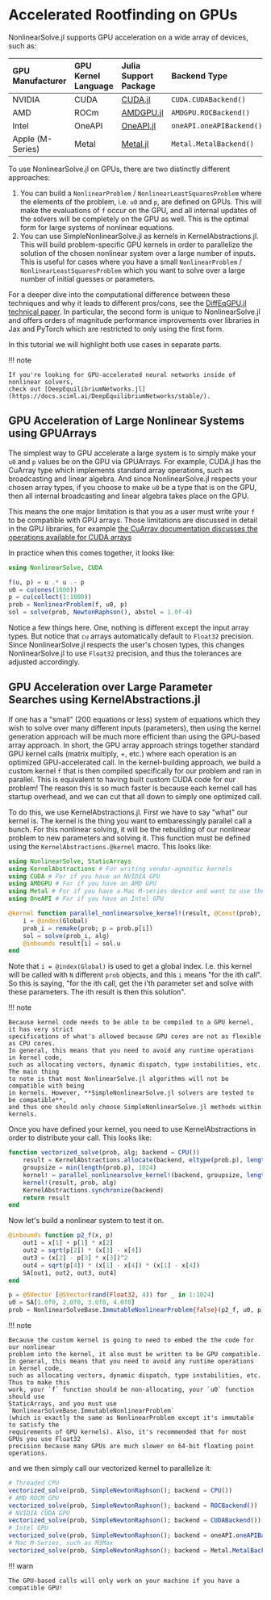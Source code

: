 # Accelerated Rootfinding on GPUs

NonlinearSolve.jl supports GPU acceleration on a wide array of devices, such as:

| GPU Manufacturer | GPU Kernel Language | Julia Support Package                              | Backend Type             |
|:---------------- |:------------------- |:-------------------------------------------------- |:------------------------ |
| NVIDIA           | CUDA                | [CUDA.jl](https://github.com/JuliaGPU/CUDA.jl)     | `CUDA.CUDABackend()`     |
| AMD              | ROCm                | [AMDGPU.jl](https://github.com/JuliaGPU/AMDGPU.jl) | `AMDGPU.ROCBackend()`    |
| Intel            | OneAPI              | [OneAPI.jl](https://github.com/JuliaGPU/oneAPI.jl) | `oneAPI.oneAPIBackend()` |
| Apple (M-Series) | Metal               | [Metal.jl](https://github.com/JuliaGPU/Metal.jl)   | `Metal.MetalBackend()`   |

To use NonlinearSolve.jl on GPUs, there are two distinctly different approaches:

 1. You can build a `NonlinearProblem` / `NonlinearLeastSquaresProblem` where the elements
    of the problem, i.e. `u0` and `p`, are defined on GPUs. This will make the evaluations
    of `f` occur on the GPU, and all internal updates of the solvers will be completely
    on the GPU as well. This is the optimal form for large systems of nonlinear equations.
 2. You can use SimpleNonlinearSolve.jl as kernels in KernelAbstractions.jl. This will build
    problem-specific GPU kernels in order to parallelize the solution of the chosen nonlinear
    system over a large number of inputs. This is useful for cases where you have a small
    `NonlinearProblem` / `NonlinearLeastSquaresProblem` which you want to solve over a large
    number of initial guesses or parameters.

For a deeper dive into the computational difference between these techniques and why it
leads to different pros/cons, see the
[DiffEqGPU.jl technical paper](https://www.sciencedirect.com/science/article/abs/pii/S0045782523007156).
In particular, the second form is unique to NonlinearSolve.jl and offers orders of magnitude
performance improvements over libraries in Jax and PyTorch which are restricted to only
using the first form.

In this tutorial we will highlight both use cases in separate parts.

!!! note
    
    If you're looking for GPU-accelerated neural networks inside of nonlinear solvers,
    check out [DeepEquilibriumNetworks.jl](https://docs.sciml.ai/DeepEquilibriumNetworks/stable/).

## GPU Acceleration of Large Nonlinear Systems using GPUArrays

The simplest way to GPU accelerate a large system is to simply make your `u0` and `p` values
be on the GPU via GPUArrays. For example, CUDA.jl has the CuArray type which implements
standard array operations, such as broadcasting and linear algebra. And since
NonlinearSolve.jl respects your chosen array types, if you choose to make `u0` be a type
that is on the GPU, then all internal broadcasting and linear algebra takes place on the
GPU.

This means the one major limitation is that you as a user must write your `f` to be
compatible with GPU arrays. Those limitations are discussed in detail in the GPU libraries,
for example
[the CuArray documentation discusses the operations available for CUDA arrays](https://cuda.juliagpu.org/stable/usage/array/)

In practice when this comes together, it looks like:

```julia
using NonlinearSolve, CUDA

f(u, p) = u .* u .- p
u0 = cu(ones(1000))
p = cu(collect(1:1000))
prob = NonlinearProblem(f, u0, p)
sol = solve(prob, NewtonRaphson(), abstol = 1.0f-4)
```

Notice a few things here. One, nothing is different except the input array types. But
notice that `cu` arrays automatically default to `Float32` precision. Since NonlinearSolve.jl
respects the user's chosen types, this changes NonlinearSolve.jl to use `Float32` precision,
and thus the tolerances are adjusted accordingly.

## GPU Acceleration over Large Parameter Searches using KernelAbstractions.jl

If one has a "small" (200 equations or less) system of equations which they wish to solve
over many different inputs (parameters), then using the kernel generation approach will be
much more efficient than using the GPU-based array approach. In short, the GPU array
approach strings together standard GPU kernel calls (matrix multiply, +, etc.) where each
operation is an optimized GPU-accelerated call. In the kernel-building approach, we build
a custom kernel `f` that is then compiled specifically for our problem and ran in parallel.
This is equivalent to having built custom CUDA code for our problem! The reason this is
so much faster is because each kernel call has startup overhead, and we can cut that all
down to simply one optimized call.

To do this, we use KernelAbstractions.jl. First we have to say "what" our kernel is. The
kernel is the thing you want to embaressingly parallel call a bunch. For this nonlinear
solving, it will be the rebuilding of our nonlinear problem to new parameters and solving
it. This function must be defined using the `KernelAbstractions.@kernel` macro. This looks
like:

```julia
using NonlinearSolve, StaticArrays
using KernelAbstractions # For writing vendor-agnostic kernels
using CUDA # For if you have an NVIDIA GPU
using AMDGPU # For if you have an AMD GPU
using Metal # For if you have a Mac M-series device and want to use the built-in GPU
using OneAPI # For if you have an Intel GPU

@kernel function parallel_nonlinearsolve_kernel!(result, @Const(prob), @Const(alg))
    i = @index(Global)
    prob_i = remake(prob; p = prob.p[i])
    sol = solve(prob_i, alg)
    @inbounds result[i] = sol.u
end
```

Note that `i = @index(Global)` is used to get a global index. I.e. this kernel will be
called with `N` different `prob` objects, and this `i` means "for the ith call". So this
is saying, "for the ith call, get the i'th parameter set and solve with these parameters.
The ith result is then this solution".

!!! note
    
    Because kernel code needs to be able to be compiled to a GPU kernel, it has very strict
    specifications of what's allowed because GPU cores are not as flexible as CPU cores.
    In general, this means that you need to avoid any runtime operations in kernel code,
    such as allocating vectors, dynamic dispatch, type instabilities, etc. The main thing
    to note is that most NonlinearSolve.jl algorithms will not be compatible with being
    in kernels. However, **SimpleNonlinearSolve.jl solvers are tested to be compatible**,
    and thus one should only choose SimpleNonlinearSolve.jl methods within kernels.

Once you have defined your kernel, you need to use KernelAbstractions in order to distribute
your call. This looks like:

```julia
function vectorized_solve(prob, alg; backend = CPU())
    result = KernelAbstractions.allocate(backend, eltype(prob.p), length(prob.p))
    groupsize = min(length(prob.p), 1024)
    kernel! = parallel_nonlinearsolve_kernel!(backend, groupsize, length(prob.p))
    kernel!(result, prob, alg)
    KernelAbstractions.synchronize(backend)
    return result
end
```

Now let's build a nonlinear system to test it on.

```julia
@inbounds function p2_f(x, p)
    out1 = x[1] + p[1] * x[2]
    out2 = sqrt(p[2]) * (x[3] - x[4])
    out3 = (x[2] - p[3] * x[3])^2
    out4 = sqrt(p[4]) * (x[1] - x[4]) * (x[1] - x[4])
    SA[out1, out2, out3, out4]
end

p = @SVector [@SVector(rand(Float32, 4)) for _ in 1:1024]
u0 = SA[1.0f0, 2.0f0, 3.0f0, 4.0f0]
prob = NonlinearSolveBase.ImmutableNonlinearProblem{false}(p2_f, u0, p)
```

!!! note
    
    Because the custom kernel is going to need to embed the the code for our nonlinear
    problem into the kernel, it also must be written to be GPU compatible.
    In general, this means that you need to avoid any runtime operations in kernel code,
    such as allocating vectors, dynamic dispatch, type instabilities, etc. Thus to make this
    work, your `f` function should be non-allocating, your `u0` function should use
    StaticArrays, and you must use `NonlinearSolveBase.ImmutableNonlinearProblem`
    (which is exactly the same as NonlinearProblem except it's immutable to satisfy the
    requirements of GPU kernels). Also, it's recommended that for most GPUs you use Float32
    precision because many GPUs are much slower on 64-bit floating point operations.

and we then simply call our vectorized kernel to parallelize it:

```julia
# Threaded CPU
vectorized_solve(prob, SimpleNewtonRaphson(); backend = CPU())
# AMD ROCM GPU
vectorized_solve(prob, SimpleNewtonRaphson(); backend = ROCBackend())
# NVIDIA CUDA GPU
vectorized_solve(prob, SimpleNewtonRaphson(); backend = CUDABackend())
# Intel GPU
vectorized_solve(prob, SimpleNewtonRaphson(); backend = oneAPI.oneAPIBackend())
# Mac M-Series, such as M3Max
vectorized_solve(prob, SimpleNewtonRaphson(); backend = Metal.MetalBackend())
```

!!! warn
    
    The GPU-based calls will only work on your machine if you have a compatible GPU!
